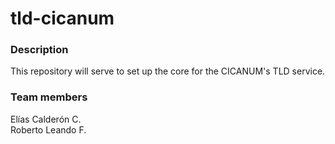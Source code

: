# tld-cicanum

### Description

This repository will serve to set up the core for the CICANUM's TLD service.

### Team members

Elías Calderón C. <br />
Roberto Leando F. <br />
